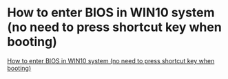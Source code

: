 # How to enter BIOS in WIN10 system (no need to press shortcut key when booting)
[How to enter BIOS in WIN10 system (no need to press shortcut key when booting)](https://aiwithcloud.com/2022/09/15/how_to_enter_bios_in_win10_system_no_need_to_press_shortcut_key_when_booting/)